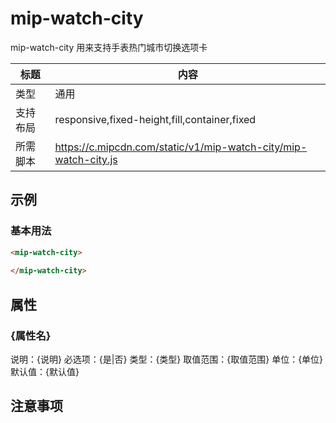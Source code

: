 # mip-watch-city

mip-watch-city 用来支持手表热门城市切换选项卡

标题|内容
----|----
类型|通用
支持布局|responsive,fixed-height,fill,container,fixed
所需脚本|https://c.mipcdn.com/static/v1/mip-watch-city/mip-watch-city.js

## 示例

### 基本用法
```html
<mip-watch-city>
    
</mip-watch-city>
```

## 属性

### {属性名}

说明：{说明}
必选项：{是|否}
类型：{类型}
取值范围：{取值范围}
单位：{单位}
默认值：{默认值}

## 注意事项

